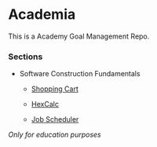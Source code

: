 # Academia
This is a Academy Goal Management Repo. <br>

### Sections
- Software Construction Fundamentals
  - [Shopping Cart](https://github.com/metacube-manthan-rajoria/Assignments/blob/51164e9a614cb6c427a8be9dc59a59f5ad2dd61b/001%20-%20Software%20Construction%20Fundamentals%20-%20GET/Chapter%20001%20-%20Software%20Construction%20Fundamental%20Overview/Assignment.java)

  - [HexCalc](https://github.com/metacube-manthan-rajoria/Assignments/blob/51164e9a614cb6c427a8be9dc59a59f5ad2dd61b/001%20-%20Software%20Construction%20Fundamentals%20-%20GET/Chapter%20002%20-%20Static%20Checking%20and%20Code%20Review/Assignment%201/Assignment.java)

  - [Job Scheduler](https://github.com/metacube-manthan-rajoria/Assignments/blob/255d549957dc58500231444aa3ccd0ea8f70dd66/001%20-%20Software%20Construction%20Fundamentals%20-%20GET/Chapter%20002%20-%20Static%20Checking%20and%20Code%20Review/Assignment%202/Assignment.java)



*Only for education purposes*
